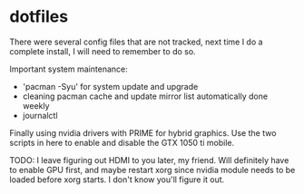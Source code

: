 # dotfiles

There were several config files that are not tracked, next
time I do a complete install, I will need to remember to
do so.

Important system maintenance:
- 'pacman -Syu' for system update and upgrade
- cleaning pacman cache and update mirror list automatically done weekly
- journalctl

Finally using nvidia drivers with PRIME for hybrid graphics. Use the two scripts
in here to enable and disable the GTX 1050 ti mobile.

TODO:
I leave figuring out HDMI to you later, my friend. Will definitely have to
enable GPU first, and maybe restart xorg since nvidia module needs to be
loaded before xorg starts. I don't know you'll figure it out.

